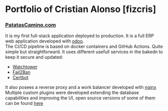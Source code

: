 # Portfolio of Cristian Alonso [fizcris]


### [PatatasCamino.com](https://www.patastascamino.com)

It is my first full-stack application deployed to production. 
It is a full ERP web application developed with [odoo](https://github.com/odoo/odoo).  
The CI/CD pipeline is based on docker containers and GitHub Actions. Quite simple but straightforward.
It uses different usefull services in the bakedn to keep it secure and updated:
  - [Watchtower](https://github.com/containrrr/watchtower)
  - [Fail2Ban](https://github.com/fail2ban/fail2ban)
  - [Certbot](https://github.com/certbot/certbot)

It also posees a reverse proxy and a work balancer developed with [nginx](https://github.com/nginx/nginx)
Multiple custom plugins were developed extending the database capabilities and improving the UI, open source versions of some of them can be found [here](https://github.com/fizcris/odoo_custom_addons)
